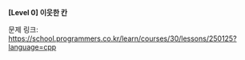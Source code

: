 **[Level 0] 이웃한 칸**

문제 링크: https://school.programmers.co.kr/learn/courses/30/lessons/250125?language=cpp
